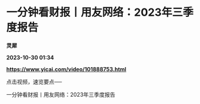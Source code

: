 # 一分钟看财报丨用友网络：2023年三季度报告
**灵犀**

**2023-10-30 01:34**

**https://www.yicai.com/video/101888753.html**

点击视频，速览要点──

一分钟看财报丨用友网络：2023年三季度报告